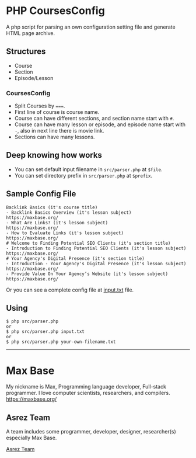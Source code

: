 # PHP CoursesConfig

A php script for parsing an own configuration setting file  and generate HTML page archive.

## Structures

- Course
- Section
- Episode/Lesson

### CoursesConfig

- Split Courses by `===`.
- First line of course is course name.
- Course can have different sections, and section name start with `#`.
- Course can have many lesson or episode, and episode name start with `-`, also in next line there is movie link.
- Sections can have many lessons.

## Deep knowing how works

- You can set default input filename in `src/parser.php` at `$file`.
- You can set directory prefix in `src/parser.php` at `$prefix`.

## Sample Config File

```
Backlink Basics (it's course title)
- Backlink Basics Overview (it's lesson subject)
https://maxbase.org/
- What Are Links? (it's lesson subject)
https://maxbase.org/
- How to Evaluate Links (it's lesson subject)
https://maxbase.org/
# Welcome to Finding Potential SEO Clients (it's section title)
- Introduction to Finding Potential SEO Clients (it's lesson subject)
https://maxbase.org/
# Your Agency's Digital Presence (it's section title)
- Introduction - Your Agency's Digital Presence (it's lesson subject)
https://maxbase.org/
- Provide Value On Your Agency’s Website (it's lesson subject)
https://maxbase.org/
```

Or you can see a complete config file at [input.txt](input.txt) file.

## Using

```
$ php src/parser.php
or
$ php src/parser.php input.txt
or
$ php src/parser.php your-own-filename.txt
```

---------

# Max Base

My nickname is Max, Programming language developer, Full-stack programmer. I love computer scientists, researchers, and compilers. https://maxbase.org/

## Asrez Team

A team includes some programmer, developer, designer, researcher(s) especially Max Base.

[Asrez Team](https://www.asrez.com/)
